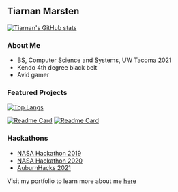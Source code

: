 ## Tiarnan Marsten

[![Tiarnan's GitHub stats](https://github-readme-stats.vercel.app/api?username=tkmarsten&hide=issues&theme=radical)](https://github.com/anuraghazra/github-readme-stats)


### About Me
- BS, Computer Science and Systems, UW Tacoma 2021
- Kendo 4th degree black belt
- Avid gamer


### Featured Projects
[![Top Langs](https://github-readme-stats.vercel.app/api/top-langs/?username=tkmarsten&layout=compact)](https://github.com/anuraghazra/github-readme-stats)

[![Readme Card](https://github-readme-stats.vercel.app/api/pin/?username=tkmarsten&repo=kentkendo-website)](https://github.com/anuraghazra/github-readme-stats)
[![Readme Card](https://github-readme-stats.vercel.app/api/pin/?username=tkmarsten&repo=fwkendo-website)](https://github.com/anuraghazra/github-readme-stats)


### Hackathons
- [NASA Hackathon 2019](https://github.com/tkmarsten/nasa-hackathon)
- [NASA Hackathon 2020](https://github.com/amn34/HUSCII-CO2)
- [AuburnHacks 2021](https://github.com/amn34/Auburn-Client)



Visit my portfolio to learn more about me [here](https://github.com/tkmarsten/tkmarsten.github.io)

